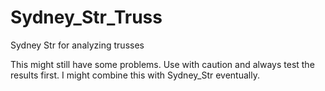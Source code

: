 # Sydney_Str_Truss
Sydney Str for analyzing trusses

This might still have some problems. Use with caution and always test the results first.
I might combine this with Sydney_Str eventually.
